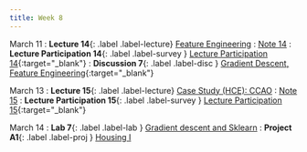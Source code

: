 ```yaml
---
title: Week 8
---
```


March 11
: **Lecture 14**{: .label .label-lecture} [Feature Engineering](lecture/lec14)
    : [Note 14](https://ds100.org/course-notes/feature_engineering/feature_engineering.html)
: **Lecture Participation 14**{: .label .label-survey } [Lecture Participation 14](https://app.sli.do/event/omFZ3ewLrDy3PTMtAsqfjv/embed/polls/52c193a7-818e-46a2-adea-69818f6975f1){:target="_blank"}
: **Discussion 7**{: .label .label-disc } [Gradient Descent, Feature Engineering](https://drive.google.com/file/d/1oGCmWbP8lmcyl5LdVzkU_4U-kg44QRwg/view?usp=sharing){:target="_blank"}


March 13
: **Lecture 15**{: .label .label-lecture} [Case Study (HCE): CCAO](lecture/lec15)
    : [Note 15](https://ds100.org/course-notes/case_study_HCE/case_study_HCE.html)
: **Lecture Participation 15**{: .label .label-survey } [Lecture Participation 15](https://app.sli.do/event/hKHvt3ZfyrfFvrTHEu2Uec/embed/polls/3546b9c6-8213-48bd-90ff-de7d96ef3fd5){:target="_blank"}

March 14
: **Lab 7**{: .label .label-lab }  [Gradient descent and Sklearn](https://data100.datahub.berkeley.edu/hub/user-redirect/git-pull?repo=https%3A%2F%2Fgithub.com%2FDS-100%2Ffa24-student&urlpath=lab%2Ftree%2Ffa24-student%2Flab%2Flab07%2Flab07.ipynb&branch=main) 
: **Project A1**{: .label .label-proj } [Housing I](https://data100.datahub.berkeley.edu/hub/user-redirect/git-pull?repo=https%3A%2F%2Fgithub.com%2FDS-100%2Ffa24-student&urlpath=lab%2Ftree%2Ffa24-student%2Fproj%2FprojA1%2FprojA1.ipynb&branch=main) 